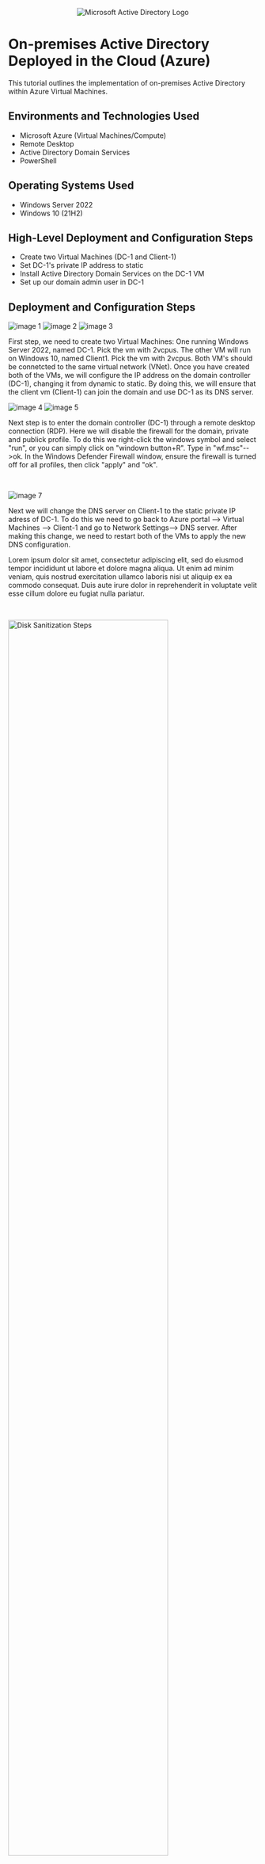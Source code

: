 <p align="center">
<img src="https://i.imgur.com/pU5A58S.png" alt="Microsoft Active Directory Logo"/>
</p>

<h1>On-premises Active Directory Deployed in the Cloud (Azure)</h1>
This tutorial outlines the implementation of on-premises Active Directory within Azure Virtual Machines.<br />


<h2>Environments and Technologies Used</h2>

- Microsoft Azure (Virtual Machines/Compute)
- Remote Desktop
- Active Directory Domain Services
- PowerShell

<h2>Operating Systems Used </h2>

- Windows Server 2022
- Windows 10 (21H2)

<h2>High-Level Deployment and Configuration Steps</h2>

- Create two Virtual Machines (DC-1 and Client-1)
- Set DC-1's private IP address to static
- Install Active Directory Domain Services on the DC-1 VM
- Set up our domain admin user in DC-1


<h2>Deployment and Configuration Steps</h2>

<p>

![image 1](https://github.com/user-attachments/assets/505e55b3-712c-40ff-8f04-464a8ad203ce) ![image 2](https://github.com/user-attachments/assets/c679a690-617b-4257-85de-2e4100b54067) ![image 3](https://github.com/user-attachments/assets/e3596f2a-0ce6-4566-883c-f1cef5a889c4)







First step, we need to create two Virtual Machines: One running  Windows Server 2022, named DC-1. Pick the vm with 2vcpus. The other VM will run on Windows 10, named Client1. Pick the vm with 2vcpus. Both VM's should be connetcted to the same virtual network (VNet). 
Once you have created both of the VMs, we will configure the IP address on the domain controller (DC-1), changing it from dynamic to static. By doing this, we will ensure that the client vm (Client-1) can join the domain and use DC-1 as its DNS server.   


</p>
<p>
<p>
  
</p>
 
  ![image 4](https://github.com/user-attachments/assets/03f63707-045d-471e-adf6-478dfd56e17f) ![image 5](https://github.com/user-attachments/assets/7ccacb7e-b538-496b-bef1-565cfcd177c8)


Next step is to enter the domain controller (DC-1) through a remote desktop connection (RDP). Here we will disable the firewall for the domain, private and publick profile. To do this we right-click the windows symbol and select "run", or you can simply click on "windown button+R". Type in "wf.msc"-->ok. 
In the Windows Defender Firewall window, ensure the firewall is turned off for all profiles, then click "apply" and "ok".  
</p>
<br />

![image 7](https://github.com/user-attachments/assets/9891a7df-1d0b-4a7e-b891-577823663064)


Next we will change the DNS server on Client-1 to the static private IP adress of DC-1. To do this we need to go back to Azure portal --> Virtual Machines --> Client-1 and go to Network Settings--> DNS server. After making this change, we need to restart both of the VMs to apply the new DNS configuration. 
<p>
  
</p>
<p>
Lorem ipsum dolor sit amet, consectetur adipiscing elit, sed do eiusmod tempor incididunt ut labore et dolore magna aliqua. Ut enim ad minim veniam, quis nostrud exercitation ullamco laboris nisi ut aliquip ex ea commodo consequat. Duis aute irure dolor in reprehenderit in voluptate velit esse cillum dolore eu fugiat nulla pariatur.
</p>
<br />

<p>
<img src="https://i.imgur.com/DJmEXEB.png" height="80%" width="80%" alt="Disk Sanitization Steps"/>
</p>
<p>
Lorem ipsum dolor sit amet, consectetur adipiscing elit, sed do eiusmod tempor incididunt ut labore et dolore magna aliqua. Ut enim ad minim veniam, quis nostrud exercitation ullamco laboris nisi ut aliquip ex ea commodo consequat. Duis aute irure dolor in reprehenderit in voluptate velit esse cillum dolore eu fugiat nulla pariatur.
</p>
<br />
